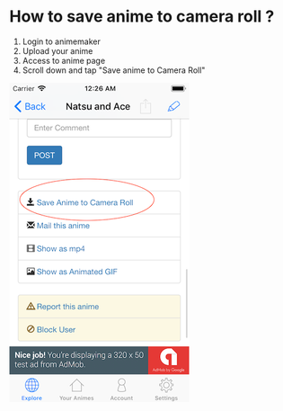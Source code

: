 # How to save anime to camera roll ?

1. Login to animemaker
2. Upload your anime
3. Access to anime page
4. Scroll down and tap "Save anime to Camera Roll"

![Save to camera roll](https://raw.githubusercontent.com/kenmaz/animemaker-help/master/save-to-cameraroll.png)

